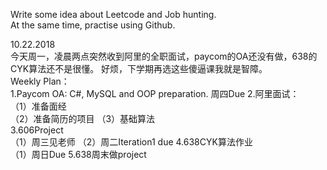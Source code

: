 
Write some idea about Leetcode and Job hunting.  
At the same time, practise using Github.  

10.22.2018  
   今天周一，凌晨两点突然收到阿里的全职面试，paycom的OA还没有做，638的CYK算法还不是很懂。
   好烦，下学期再选这些傻逼课我就是智障。  
   Weekly Plan：  
      1.Paycom OA: C#, MySQL and OOP preparation. 
        周四Due
      2.阿里面试：  
         （1）准备面经  
         （2）准备简历的项目 
         （3）基础算法  
      3.606Project  
         （1）周三见老师 
         （2）周二Iteration1 due
      4.638CYK算法作业  
         （1）周日Due
      5.638周末做project
